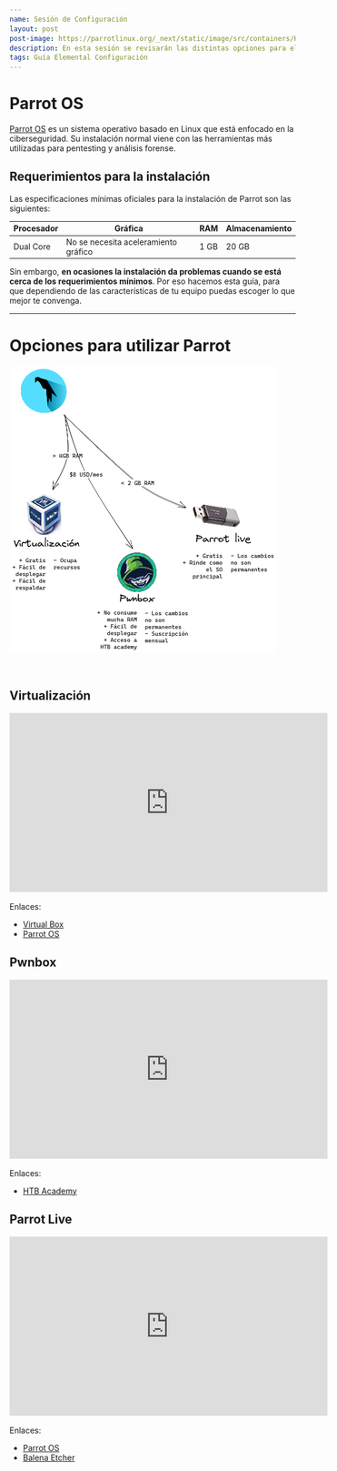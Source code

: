```yaml
---
name: Sesión de Configuración
layout: post
post-image: https://parrotlinux.org/_next/static/image/src/containers/HomeContainers/ToolsSection/assets/anonsurf.844c14233c8ff740daeb31ad9bf91b58.png
description: En esta sesión se revisarán las distintas opciones para el uso de Parrot, con sus ventajas y desventajas respectivas. En esta guía se presentan esas opciones para que escojas dependiendo de los recursos de tu equipo y de lo que se te adapte mejor a ti.
tags: Guía Elemental Configuración
---
```

# Parrot OS
[Parrot OS](https://www.parrotsec.org/) es un sistema operativo basado en Linux que está enfocado en la ciberseguridad. Su instalación normal viene con las herramientas más utilizadas para pentesting y análisis forense.
## Requerimientos para la instalación
Las especificaciones mínimas oficiales para la instalación de Parrot son las siguientes:

| Procesador | Gráfica                              | RAM  | Almacenamiento |
| ---------- | ------------------------------------ | ---- | -------------- |
| Dual Core  | No se necesita aceleramiento gráfico | 1 GB | 20 GB               |

Sin embargo, **en ocasiones la instalación da problemas cuando se está cerca de los requerimientos mínimos**. Por eso hacemos esta guía, para que dependiendo de las características de tu equipo puedas escoger lo que mejor te convenga.

---
# Opciones para utilizar Parrot

![Medio para utilizar Parrot](/assets/images/medio_parrot.png)

<br>


## Virtualización
<iframe width="560" height="315" src="https://www.youtube.com/embed/x94uLgztGKw" title="YouTube video player" frameborder="0" allow="accelerometer; autoplay; clipboard-write; encrypted-media; gyroscope; picture-in-picture; web-share" allowfullscreen></iframe>

Enlaces:
- [Virtual Box](https://www.virtualbox.org/)
- [Parrot OS](https://www.parrotsec.org/)

## Pwnbox
<iframe width="560" height="315" src="https://www.youtube.com/embed/7MfEN-hK420" title="YouTube video player" frameborder="0" allow="accelerometer; autoplay; clipboard-write; encrypted-media; gyroscope; picture-in-picture; web-share" allowfullscreen></iframe>

Enlaces:
- [HTB Academy](https://academy.hackthebox.com/)

## Parrot Live
<iframe width="560" height="315" src="https://www.youtube.com/embed/78PpCbu2aj4" title="YouTube video player" frameborder="0" allow="accelerometer; autoplay; clipboard-write; encrypted-media; gyroscope; picture-in-picture; web-share" allowfullscreen></iframe>

Enlaces:
- [Parrot OS](https://www.parrotsec.org/)
- [Balena Etcher](https://www.balena.io/etcher)
